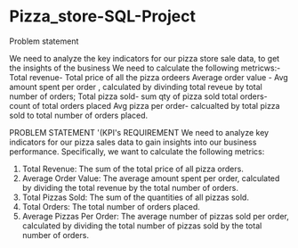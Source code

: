 # Pizza_store-SQL-Project

Problem statement 

We need to analyze the key indicators for our pizza store sale data, to get the insights of the business
We need to calculate the following metricws:-
Total revenue- Total price of all the pizza ordeers
Average order value - Avg amount spent per order , calculated by divinding total reveue by total number of orders;
Total pizza sold- sum qty of pizza sold
total orders- count of total orders placed
Avg pizza per order- calcualted by total pizza sold to total number of orders placed.

PROBLEM STATEMENT 
'(KPI's REQUIREMENT 
We need to analyze key indicators for our pizza sales data to gain insights into our business 
performance. Specifically, we want to calculate the following metrics: 
1. Total Revenue: The sum of the total price of all pizza orders. 
2. Average Order Value: The average amount spent per order, calculated by dividing the 
total revenue by the total number of orders. 
3. Total Pizzas Sold: The sum of the quantities of all pizzas sold. 
4. Total Orders: The total number of orders placed. 
5. Average Pizzas Per Order: The average number of pizzas sold per order, calculated by 
dividing the total number of pizzas sold by the total number of orders.



